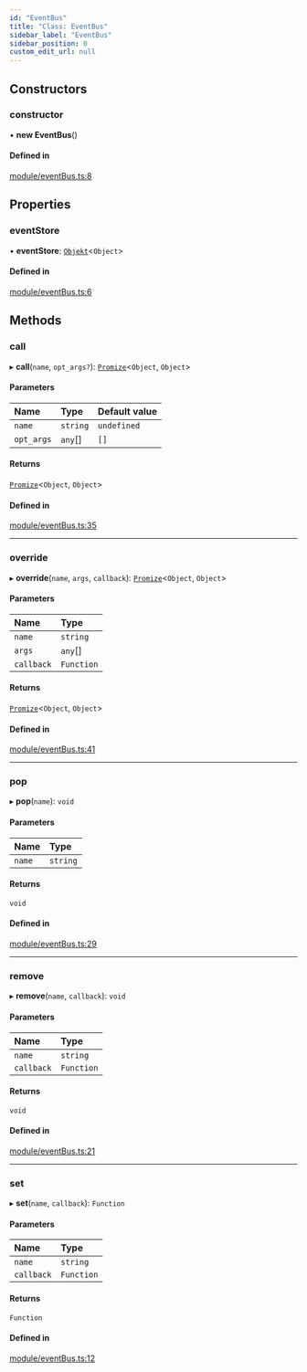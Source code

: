 ```yaml
---
id: "EventBus"
title: "Class: EventBus"
sidebar_label: "EventBus"
sidebar_position: 0
custom_edit_url: null
---
```


## Constructors

### constructor

• **new EventBus**()

#### Defined in

[module/eventBus.ts:8](https://github.com/siposdani87/sui-js/blob/ad456a5/src/module/eventBus.ts#L8)

## Properties

### eventStore

• **eventStore**: [`Objekt`](Objekt.md)<`Object`\>

#### Defined in

[module/eventBus.ts:6](https://github.com/siposdani87/sui-js/blob/ad456a5/src/module/eventBus.ts#L6)

## Methods

### call

▸ **call**(`name`, `opt_args?`): [`Promize`](Promize.md)<`Object`, `Object`\>

#### Parameters

| Name | Type | Default value |
| :------ | :------ | :------ |
| `name` | `string` | `undefined` |
| `opt_args` | `any`[] | `[]` |

#### Returns

[`Promize`](Promize.md)<`Object`, `Object`\>

#### Defined in

[module/eventBus.ts:35](https://github.com/siposdani87/sui-js/blob/ad456a5/src/module/eventBus.ts#L35)

___

### override

▸ **override**(`name`, `args`, `callback`): [`Promize`](Promize.md)<`Object`, `Object`\>

#### Parameters

| Name | Type |
| :------ | :------ |
| `name` | `string` |
| `args` | `any`[] |
| `callback` | `Function` |

#### Returns

[`Promize`](Promize.md)<`Object`, `Object`\>

#### Defined in

[module/eventBus.ts:41](https://github.com/siposdani87/sui-js/blob/ad456a5/src/module/eventBus.ts#L41)

___

### pop

▸ **pop**(`name`): `void`

#### Parameters

| Name | Type |
| :------ | :------ |
| `name` | `string` |

#### Returns

`void`

#### Defined in

[module/eventBus.ts:29](https://github.com/siposdani87/sui-js/blob/ad456a5/src/module/eventBus.ts#L29)

___

### remove

▸ **remove**(`name`, `callback`): `void`

#### Parameters

| Name | Type |
| :------ | :------ |
| `name` | `string` |
| `callback` | `Function` |

#### Returns

`void`

#### Defined in

[module/eventBus.ts:21](https://github.com/siposdani87/sui-js/blob/ad456a5/src/module/eventBus.ts#L21)

___

### set

▸ **set**(`name`, `callback`): `Function`

#### Parameters

| Name | Type |
| :------ | :------ |
| `name` | `string` |
| `callback` | `Function` |

#### Returns

`Function`

#### Defined in

[module/eventBus.ts:12](https://github.com/siposdani87/sui-js/blob/ad456a5/src/module/eventBus.ts#L12)
